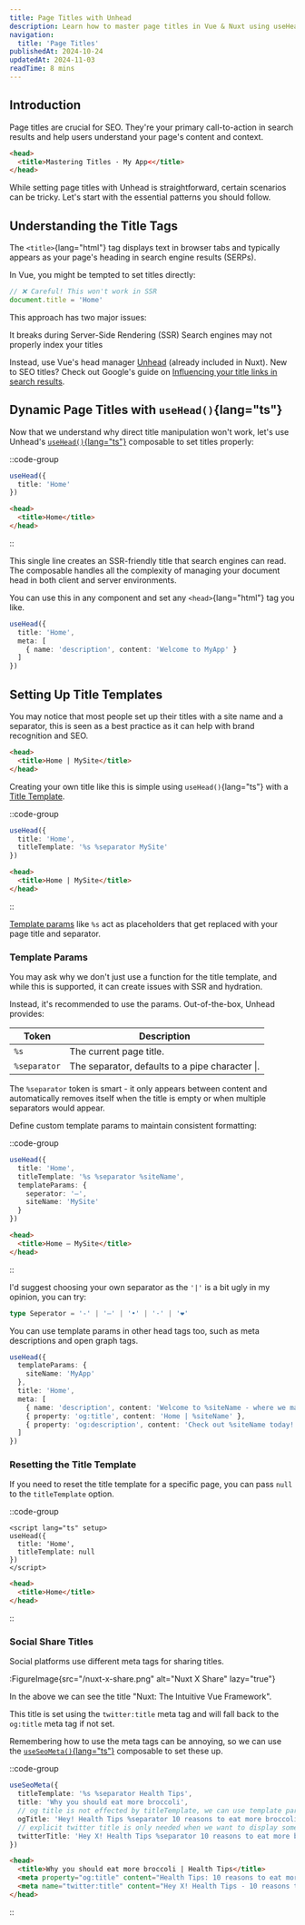 ```yaml
---
title: Page Titles with Unhead
description: Learn how to master page titles in Vue & Nuxt using useHead, title templates, and SEO best practices. Includes reactive titles, social sharing, and template params.
navigation:
  title: 'Page Titles'
publishedAt: 2024-10-24
updatedAt: 2024-11-03
readTime: 8 mins
---
```


## Introduction

Page titles are crucial for SEO. They're your primary call-to-action in search results and help users understand your page's content and context.

```html
<head>
  <title>Mastering Titles · My App<</title>
</head>
```

While setting page titles with Unhead is straightforward, certain scenarios can be tricky. Let's start with the essential patterns you should follow.

## Understanding the Title Tags

The `<title>`{lang="html"}  tag displays text in browser tabs and typically appears as your page's heading in search engine results (SERPs).

In Vue, you might be tempted to set titles directly:

```ts
// ❌ Careful! This won't work in SSR
document.title = 'Home'
```

This approach has two major issues:

It breaks during Server-Side Rendering (SSR)
Search engines may not properly index your titles

Instead, use Vue's head manager [Unhead](https://unhead.unjs.io/) (already included in Nuxt).
New to SEO titles? Check out Google's guide on [Influencing your title links in search results](https://developers.google.com/search/docs/appearance/title-link).

## Dynamic Page Titles with `useHead()`{lang="ts"}

Now that we understand why direct title manipulation won't work, let's use Unhead's [`useHead()`{lang="ts"}](https://unhead.unjs.io/) composable to set titles properly:

::code-group

```ts twoslash [input.ts]
useHead({
  title: 'Home'
})
```

```html [output.html]
<head>
  <title>Home</title>
</head>
```

::

This single line creates an SSR-friendly title that search engines can read. The composable handles all the complexity of managing your document head in both client and server environments.

You can use this in any component and set any `<head>`{lang="html"} tag you like.

```ts
useHead({
  title: 'Home',
  meta: [
    { name: 'description', content: 'Welcome to MyApp' }
  ]
})
```

## Setting Up Title Templates

You may notice that most people set up their titles with a site name and a separator, this is seen as a best practice as it
can help with brand recognition and SEO.

```html
<head>
  <title>Home | MySite</title>
</head>
```

Creating your own title like this is simple using `useHead()`{lang="ts"} with a [Title Template](https://unhead.unjs.io/usage/guides/title-template).

::code-group

```ts twoslash [input.vue]
useHead({
  title: 'Home',
  titleTemplate: '%s %separator MySite'
})
```

```html [output.html]
<head>
  <title>Home | MySite</title>
</head>
```

::

[Template params](https://unhead.unjs.io/usage/guides/template-params) like `%s` act as placeholders that get replaced with your page title and separator.

### Template Params

You may ask why we don't just use a function for the title template, and while this is supported, it can create issues with SSR and hydration.

Instead, it's recommended to use the params. Out-of-the-box, Unhead provides:

| Token        | Description                                     |
|--------------|-------------------------------------------------|
| `%s`         | The current page title.                         |
| `%separator` | The separator, defaults to a pipe character \|. |

The `%separator` token is smart - it only appears between content and automatically removes itself when the title is empty or when multiple separators would appear.

Define custom template params to maintain consistent formatting:

::code-group

```ts twoslash [input.vue]
useHead({
  title: 'Home',
  titleTemplate: '%s %separator %siteName',
  templateParams: {
    seperator: '—',
    siteName: 'MySite'
  }
})
```

```html [output.html]
<head>
  <title>Home — MySite</title>
</head>
```

::

I'd suggest choosing your own separator as the `'|'` is a bit ugly in my opinion, you can try:

```ts
type Seperator = '-' | '—' | '•' | '·' | '❤️'
```

You can use template params in other head tags too, such as meta descriptions and open graph tags.

```ts
useHead({
  templateParams: {
    siteName: 'MyApp'
  },
  title: 'Home',
  meta: [
    { name: 'description', content: 'Welcome to %siteName - where we make awesome happen' },
    { property: 'og:title', content: 'Home | %siteName' },
    { property: 'og:description', content: 'Check out %siteName today!' }
  ]
})
```

### Resetting the Title Template

If you need to reset the title template for a specific page, you can pass `null` to the `titleTemplate` option.

::code-group

```vue [input.vue]
<script lang="ts" setup>
useHead({
  title: 'Home',
  titleTemplate: null
})
</script>
```

```html [output.html]
<head>
  <title>Home</title>
</head>
```

::

### Social Share Titles

Social platforms use different meta tags for sharing titles.

:FigureImage{src="/nuxt-x-share.png" alt="Nuxt X Share" lazy="true"}

In the above we can see the title "Nuxt: The Intuitive Vue Framework".

This title is set using the `twitter:title` meta tag and will fall back to the `og:title` meta tag if not set.

Remembering how to use the meta tags can be annoying, so we can use the [`useSeoMeta()`{lang="ts"}](https://unhead.unjs.io/usage/composables/use-seo-meta) composable to set these up.

::code-group

```ts [input.vue]
useSeoMeta({
  titleTemplate: '%s %separator Health Tips',
  title: 'Why you should eat more broccoli',
  // og title is not effected by titleTemplate, we can use template params here if we need
  ogTitle: 'Hey! Health Tips %separator 10 reasons to eat more broccoli.',
  // explicit twitter title is only needed when we want to display something just for X
  twitterTitle: 'Hey X! Health Tips %separator 10 reasons to eat more broccoli.',
})
```

```html [output.html]
<head>
  <title>Why you should eat more broccoli | Health Tips</title>
  <meta property="og:title" content="Health Tips: 10 reasons to eat more broccoli." />
  <meta name="twitter:title" content="Hey X! Health Tips - 10 reasons to eat more broccoli." />
</head>
```

::
